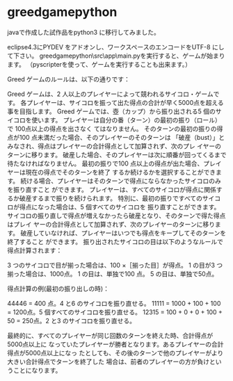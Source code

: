 greedgamepython
===============

javaで作成した試作品をpython3 に移行してみました。

eclipse4.3にPYDEV をアドオンし、ワークスペースのエンコードをUTF-8 にして下さい。
greedgamepython\src\app\main.pyを実行すると、ゲームが始まります。
（pyscripterを使って、ゲームを実行することも出来ます。）

Greed ゲームのルールは、以下の通りです：

Greed ゲームは、2 人以上のプレイヤーによって競われるサイコロ・ゲームです。
各プレイヤーは、サイコロを振って出た得点の合計が早く5000点を超える事を目指します。
Greed ゲームでは、壺（カップ）から振り出される5 個のサイコロを使います。
プレイヤーは自分の番（ターン）の最初の振り（ロール）で 100点以上の得点を出さなく
てはなりません。
そのターンの最初の振りの得点が100 点未満だった場合、そのプレイヤーのそのターンは
「破産（bust）」とみなされ、得点はプレイヤーの合計得点として加算されず、次のプレ
イヤーのターンに移ります。
破産した場合、そのプレイヤーは次に順番が回ってくるまで待たなければなりません。
最初の振りで100 点以上の得点が出た場合、プレイヤーは現在の得点でそのターンを終了
するか続けるかを選択することができます。
続ける場合、プレイヤーはそのターンで得点にならなかったサイコロのみを振り直すこと
ができます。
プレイヤーは、すべてのサイコロが得点に関係するか破産するまで振りを続けられます。
特別に、最初の振りですべてのサイコロが得点になった場合は、5 個すべてのサイコロを
振り直すことができます。
サイコロの振り直しで得点が増えなかったら破産となり、そのターンで得た得点はプレイ
ヤーの合計得点として加算されず、次のプレイヤーのターンに移ります。
破産していなければ、プレイヤーはいつでも得点をキープしてそのターンを終了すること
ができます。
振り出されたサイコロの目は以下のようなルールで得点計算されます：

3 つのサイコロで目が揃った場合は、100 ×［揃った目］が得点。
1 の目が3 つ揃った場合は、1000点。
1 の目は、単独で100 点。
5 の目は、単独で50点。
 
得点計算の例(最初の振り出しの時)：

44446 =  400 点。4 と6 のサイコロを振り直せる。
11111 = 1000 + 100 + 100 = 1200点。5 個すべてのサイコロを振り直せる。
12315 =  100 + 0 + 0 + 100 + 50 = 250点。2 と3 のサイコロを振り直せる。

最終的に、すべてのプレイヤーが同じ回数のターンを終えた時、合計得点が5000点以上に
なっていたプレイヤーが勝者となります。あるプレイヤーの合計得点が5000点以上になっ
たとしても、その後のターンで他のプレイヤーがより大きい合計得点でターンを終了した
場合は、前者のプレイヤーの方が負けということになります。
